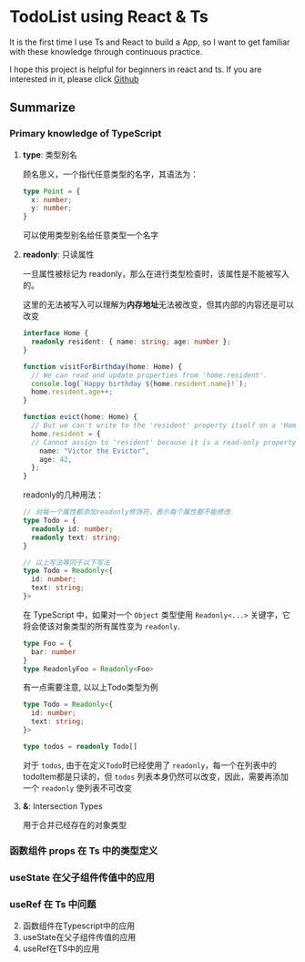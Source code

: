 # TodoList using React & Ts

It is the first time I use Ts and React to build a App, so I want to get familiar with these knowledge through continuous practice.

I hope this project is helpful for beginners in react and ts. If you are interested in it, please click [Github](git@github.com:lyx-jay/todots.git)

## Summarize

### Primary knowledge of TypeScript 

1. **type**: 类型别名

    顾名思义，一个指代任意类型的名字，其语法为：

    ```ts
    type Point = {
      x: number;
      y: number;
    }
    ```
    可以使用类型别名给任意类型一个名字

2. **readonly**: 只读属性

    一旦属性被标记为 readonly，那么在进行类型检查时，该属性是不能被写入的。

    这里的无法被写入可以理解为**内存地址**无法被改变，但其内部的内容还是可以改变
    ```ts
    interface Home {
      readonly resident: { name: string; age: number };
    }
 
    function visitForBirthday(home: Home) {
      // We can read and update properties from 'home.resident'.
      console.log(`Happy birthday ${home.resident.name}!`);
      home.resident.age++;
    }
 
    function evict(home: Home) {
      // But we can't write to the 'resident' property itself on a 'Home'.
      home.resident = {
      // Cannot assign to 'resident' because it is a read-only property.
        name: "Victor the Evictor",
        age: 42,
      };
    }
    ```

    readonly的几种用法：
    ```ts
    // 对每一个属性都添加readonly修饰符，表示每个属性都不能修改
    type Todo = {
      readonly id: number;
      readonly text: string;
    }

    // 以上写法等同于以下写法
    type Todo = Readonly<{
      id: number;
      text: string;
    }>
    ```

    在 TypeScript 中，如果对一个 `Object` 类型使用 `Readonly<...>` 关键字，它将会使该对象类型的所有属性变为 `readonly`.

    ```ts
    type Foo = {
      bar: number
    }
    type ReadonlyFoo = Readonly<Foo>
    ```

    有一点需要注意, 以以上Todo类型为例
    ```ts
    type Todo = Readonly<{
      id: number;
      text: string;
    }>

    type todos = readonly Todo[]
    ```
    对于 `todos`, 由于在定义`Todo`时已经使用了 `readonly`，每一个在列表中的todoItem都是只读的，但 `todos` 列表本身仍然可以改变，因此，需要再添加一个 `readonly` 使列表不可改变

3. **&**: Intersection Types

    用于合并已经存在的对象类型

### 函数组件 props 在 Ts 中的类型定义

### useState 在父子组件传值中的应用

### useRef 在 Ts 中问题
2. 函数组件在Typescript中的应用
3. useState在父子组件传值的应用
4. useRef在TS中的应用